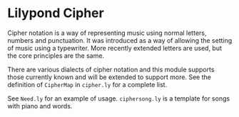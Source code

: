 # Lilypond Cipher

Cipher notation is a way of representing music using normal letters, numbers and punctuation.
It was introduced as a way of allowing the setting of music using a typewriter. More recently
extended letters are used, but the core principles are the same.

There are various dialects of cipher notation and this module supports those currently known
and will be extended to support more. See the definition of `CipherMap` in `cipher.ly` for a
complete list.

See `Need.ly` for an example of usage. `ciphersong.ly` is a template for songs with piano
and words.
